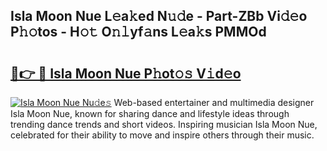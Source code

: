 ## Isla Moon Nue L𝚎a𝚔ed N𝚞𝚍e - Part-ZBb Vi𝚍𝚎o P𝚑𝚘tos - H𝚘𝚝 O𝚗𝚕yf𝚊ns L𝚎a𝚔s PMMOd

# <h2><a href="http://kfdciu9.oniu.top/?m=Isla+Moon+Nue">🔗👉 🔴 Isla Moon Nue P𝚑ot𝚘𝚜 V𝚒d𝚎o</a></h2>

[![Isla Moon Nue Nu𝚍e𝚜](https://i.imgur.com/0qMVB7G.gif)](http://kfdciu9.oniu.top/?m=Isla+Moon+Nue)
Web-based entertainer and multimedia designer Isla Moon Nue, known for sharing dance and lifestyle ideas through trending dance trends and short videos. Inspiring musician Isla Moon Nue, celebrated for their ability to move and inspire others through their music.  
